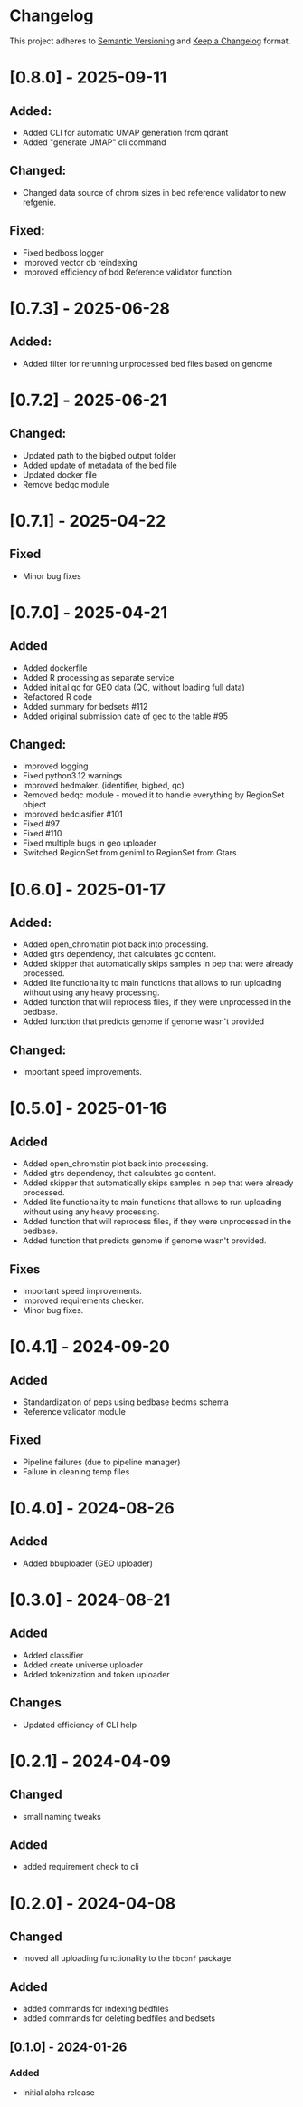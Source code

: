 # Changelog

This project adheres to [Semantic Versioning](https://semver.org/spec/v2.0.0.html) and [Keep a Changelog](https://keepachangelog.com/en/1.0.0/) format.


# [0.8.0] - 2025-09-11
## Added:

- Added CLI for automatic UMAP generation from qdrant
- Added "generate UMAP" cli command

## Changed:
- Changed data source of chrom sizes in bed reference validator to new refgenie.

## Fixed:
- Fixed bedboss logger
- Improved vector db reindexing
- Improved efficiency of bdd Reference validator function


# [0.7.3] - 2025-06-28
## Added:
- Added filter for rerunning unprocessed bed files based on genome


# [0.7.2] - 2025-06-21
## Changed:
- Updated path to the bigbed output folder
- Added update of metadata of the bed file
- Updated docker file 
- Remove bedqc module


# [0.7.1] - 2025-04-22
## Fixed
- Minor bug fixes

# [0.7.0] - 2025-04-21

## Added
- Added dockerfile
- Added R processing as separate service
- Added initial qc for GEO data (QC, without loading full data)
- Refactored R code
- Added summary for bedsets #112 
- Added original submission date of geo to the table #95 

## Changed:
- Improved logging
- Fixed python3.12 warnings
- Improved bedmaker. (identifier, bigbed, qc)
- Removed bedqc module - moved it to handle everything by RegionSet object
- Improved bedclasifier #101
- Fixed #97 
- Fixed #110
- Fixed multiple bugs in geo uploader
- Switched RegionSet from geniml to RegionSet from Gtars

# [0.6.0] - 2025-01-17

## Added:
- Added open_chromatin plot back into processing.
- Added gtrs dependency, that calculates gc content.
- Added skipper that automatically skips samples in pep that were already processed.
- Added lite functionality to main functions that allows to run uploading without using any heavy processing.
- Added function that will reprocess files, if they were unprocessed in the bedbase.
- Added function that predicts genome if genome wasn't provided

## Changed:
- Important speed improvements.



# [0.5.0] - 2025-01-16

## Added

- Added open_chromatin plot back into processing.
- Added gtrs dependency, that calculates gc content.
- Added skipper that automatically skips samples in pep that were already processed.
- Added lite functionality to main functions that allows to run uploading without using any heavy processing.
- Added function that will reprocess files, if they were unprocessed in the bedbase.
- Added function that predicts genome if genome wasn't provided.

## Fixes
- Important speed improvements.
- Improved requirements checker.
- Minor bug fixes.

# [0.4.1] - 2024-09-20
## Added
- Standardization of peps using bedbase bedms schema
- Reference validator module

## Fixed
- Pipeline failures (due to pipeline manager)
- Failure in cleaning temp files


# [0.4.0] - 2024-08-26
## Added
- Added bbuploader (GEO uploader)

# [0.3.0] - 2024-08-21
## Added
- Added classifier
- Added create universe uploader
- Added tokenization and token uploader

## Changes
- Updated efficiency of CLI help


# [0.2.1] - 2024-04-09
## Changed
- small naming tweaks

## Added
- added requirement check to cli


# [0.2.0] - 2024-04-08
## Changed
- moved all uploading functionality to the `bbconf` package

## Added
- added commands for indexing bedfiles
- added commands for deleting bedfiles and bedsets


## [0.1.0] - 2024-01-26
### Added
- Initial alpha release
